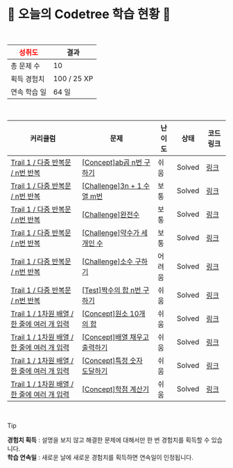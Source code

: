 # 🌲 오늘의 Codetree 학습 현황 🌲

<br />

| <span style="color:red;display:block;text-align:center;"> **성취도**</span> | 결과 |
|---|---|
| 총 문제 수 | 10 |
| 획득 경험치 | 100 / 25 XP |
| 연속 학습 일 | 64 일 |

<br />

|커리큘럼|문제|난이도|상태|코드 링크|
|---|---|---|---|---|
|[Trail 1 / 다중 반복문 / n번 반복](https://https://en.codetree.ai/trail-info/novice-low/)|[[Concept]ab곱 n번 구하기](https://https://en.codetree.ai/trails/complete/curated-cards/intro-a-multiple-b-n-times/)|쉬움|Solved|[링크](https://github.com/Hwangsangjin/CodeTree/blob/main/250101/ab%EA%B3%B1%20n%EB%B2%88%20%EA%B5%AC%ED%95%98%EA%B8%B0/a-multiple-b-n-times.cpp)|
|[Trail 1 / 다중 반복문 / n번 반복](https://https://en.codetree.ai/trail-info/novice-low/)|[[Challenge]3n + 1 수열 m번](https://https://en.codetree.ai/trails/complete/curated-cards/challenge-3n-plus-1-sequence-m-times/)|보통|Solved|[링크](https://github.com/Hwangsangjin/CodeTree/blob/main/250101/3n%20%2B%201%20%EC%88%98%EC%97%B4%20m%EB%B2%88/3n-plus-1-sequence-m-times.cpp)|
|[Trail 1 / 다중 반복문 / n번 반복](https://https://en.codetree.ai/trail-info/novice-low/)|[[Challenge]완전수](https://https://en.codetree.ai/trails/complete/curated-cards/challenge-perfect-number/)|보통|Solved|[링크](https://github.com/Hwangsangjin/CodeTree/blob/main/250101/%EC%99%84%EC%A0%84%EC%88%98/perfect-number.cpp)|
|[Trail 1 / 다중 반복문 / n번 반복](https://https://en.codetree.ai/trail-info/novice-low/)|[[Challenge]약수가 세 개인 수](https://https://en.codetree.ai/trails/complete/curated-cards/challenge-numbers-with-three-divisors/)|보통|Solved|[링크](https://github.com/Hwangsangjin/CodeTree/blob/main/250101/%EC%95%BD%EC%88%98%EA%B0%80%20%EC%84%B8%20%EA%B0%9C%EC%9D%B8%20%EC%88%98/numbers-with-three-divisors.cpp)|
|[Trail 1 / 다중 반복문 / n번 반복](https://https://en.codetree.ai/trail-info/novice-low/)|[[Challenge]소수 구하기](https://https://en.codetree.ai/trails/complete/curated-cards/challenge-get-prime/)|어려움|Solved|[링크](https://github.com/Hwangsangjin/CodeTree/blob/main/250101/%EC%86%8C%EC%88%98%20%EA%B5%AC%ED%95%98%EA%B8%B0/get-prime.cpp)|
|[Trail 1 / 다중 반복문 / n번 반복](https://https://en.codetree.ai/trail-info/novice-low/)|[[Test]짝수의 합 n번 구하기](https://https://en.codetree.ai/trails/complete/curated-cards/test-find-the-sum-of-even-numbers-n-times/)|쉬움|Solved|[링크](https://github.com/Hwangsangjin/CodeTree/blob/main/250101/%EC%A7%9D%EC%88%98%EC%9D%98%20%ED%95%A9%20n%EB%B2%88%20%EA%B5%AC%ED%95%98%EA%B8%B0/find-the-sum-of-even-numbers-n-times.cpp)|
|[Trail 1 / 1차원 배열 / 한 줄에 여러 개 입력](https://https://en.codetree.ai/trail-info/novice-low/)|[[Concept]원소 10개의 합](https://https://en.codetree.ai/trails/complete/curated-cards/intro-sum-of-10-elements/)|쉬움|Solved|[링크](https://github.com/Hwangsangjin/CodeTree/blob/main/250101/%EC%9B%90%EC%86%8C%2010%EA%B0%9C%EC%9D%98%20%ED%95%A9/sum-of-10-elements.cpp)|
|[Trail 1 / 1차원 배열 / 한 줄에 여러 개 입력](https://https://en.codetree.ai/trail-info/novice-low/)|[[Concept]배열 채우고 출력하기](https://https://en.codetree.ai/trails/complete/curated-cards/intro-filling-array-and-print/)|쉬움|Solved|[링크](https://github.com/Hwangsangjin/CodeTree/blob/main/250101/%EB%B0%B0%EC%97%B4%20%EC%B1%84%EC%9A%B0%EA%B3%A0%20%EC%B6%9C%EB%A0%A5%ED%95%98%EA%B8%B0/filling-array-and-print.cpp)|
|[Trail 1 / 1차원 배열 / 한 줄에 여러 개 입력](https://https://en.codetree.ai/trail-info/novice-low/)|[[Concept]특정 숫자 도달하기](https://https://en.codetree.ai/trails/complete/curated-cards/intro-reaching-specific-number/)|쉬움|Solved|[링크](https://github.com/Hwangsangjin/CodeTree/blob/main/250101/%ED%8A%B9%EC%A0%95%20%EC%88%AB%EC%9E%90%20%EB%8F%84%EB%8B%AC%ED%95%98%EA%B8%B0/reaching-specific-number.cpp)|
|[Trail 1 / 1차원 배열 / 한 줄에 여러 개 입력](https://https://en.codetree.ai/trail-info/novice-low/)|[[Concept]학점 계산기](https://https://en.codetree.ai/trails/complete/curated-cards/intro-credit-calculator/)|쉬움|Solved|[링크](https://github.com/Hwangsangjin/CodeTree/blob/main/250101/%ED%95%99%EC%A0%90%20%EA%B3%84%EC%82%B0%EA%B8%B0/credit-calculator.cpp)|


<br />

> [!TIP]
> **경험치 획득** : 설명을 보지 않고 해결한 문제에 대해서만 한 번 경험치를 획득할 수 있습니다.  
> **학습 연속일** : 새로운 날에 새로운 경험치를 획득하면 연속일이 인정됩니다.


